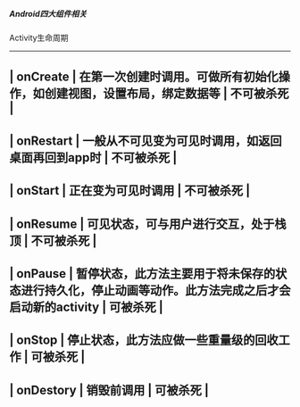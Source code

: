 ##### Android四大组件相关
Activity生命周期

----------------------------------------------------------------------------------------------------
| onCreate | 在第一次创建时调用。可做所有初始化操作，如创建视图，设置布局，绑定数据等 | 不可被杀死 |
----------------------------------------------------------------------------------------------------
| onRestart | 一般从不可见变为可见时调用，如返回桌面再回到app时 | 不可被杀死 |
----------------------------------------------------------------------------------------------------
| onStart | 正在变为可见时调用 | 不可被杀死 |
----------------------------------------------------------------------------------------------------
| onResume | 可见状态，可与用户进行交互，处于栈顶 | 不可被杀死 |
----------------------------------------------------------------------------------------------------
| onPause | 暂停状态，此方法主要用于将未保存的状态进行持久化，停止动画等动作。此方法完成之后才会启动新的activity | 可被杀死 | 
----------------------------------------------------------------------------------------------------
| onStop | 停止状态，此方法应做一些重量级的回收工作 | 可被杀死 |
----------------------------------------------------------------------------------------------------
| onDestory | 销毁前调用 | 可被杀死 |
----------------------------------------------------------------------------------------------------